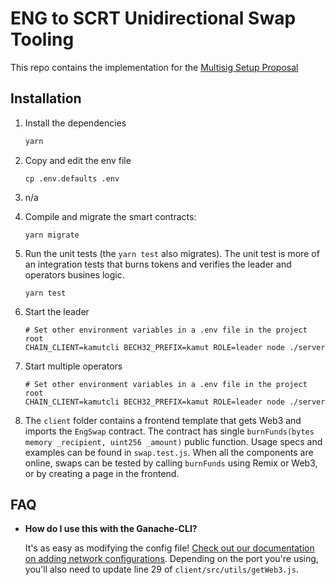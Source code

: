 # ENG to SCRT Unidirectional Swap Tooling

This repo contains the implementation for the [Multisig Setup Proposal](https://hackmd.io/AY1XxpRsQey1E-qB3iSyVg)

## Installation

1. Install the dependencies
   ```js
   yarn
   ```

2. Copy and edit the env file

    ```
    cp .env.defaults .env
    ```
    

3. n/a
   
4. Compile and migrate the smart contracts:
    ```
    yarn migrate
    ```

5. Run the unit tests (the `yarn test` also migrates). The unit test is more of an integration tests that burns tokens and verifies the leader and operators busines logic.
    ```
    yarn test
    ```

6. Start the leader
    ```
    # Set other environment variables in a .env file in the project root
    CHAIN_CLIENT=kamutcli BECH32_PREFIX=kamut ROLE=leader node ./server
    ```
   
7. Start multiple operators
    ```
    # Set other environment variables in a .env file in the project root
    CHAIN_CLIENT=kamutcli BECH32_PREFIX=kamut ROLE=leader node ./server
    ```
   
8. The `client` folder contains a frontend template that gets Web3 and imports the
    `EngSwap` contract. The contract has single `burnFunds(bytes memory _recipient, uint256 _amount)`
    public function. Usage specs and examples can be found in `swap.test.js`.
    When all the components are online, swaps can be tested by calling
    `burnFunds` using Remix or Web3, or by creating a page in the frontend.

## FAQ

* __How do I use this with the Ganache-CLI?__

    It's as easy as modifying the config file! [Check out our documentation on adding network configurations](http://truffleframework.com/docs/advanced/configuration#networks). Depending on the port you're using, you'll also need to update line 29 of `client/src/utils/getWeb3.js`.

